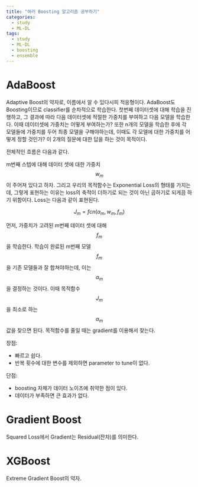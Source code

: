 ```yaml
---
title: "여러 Boosting 알고리즘 공부하기"
categories:
  - study
  - ML-DL
tags:
  - study
  - ML-DL
  - boosting
  - ensemble
---
```


# AdaBoost
Adaptive Boost의 약자로, 이름에서 알 수 있다시피 적응형이다. 
AdaBoost도 Boosting이므로 classifier를 순차적으로 학습한다. 첫번째 데이터셋에 대해 학습을 진행하고, 그 결과에 따라 다음 데이터셋에 적절한 가중치를 부여하고 다음 모델을 학습한다. 이때 데이터셋에 가중치는 어떻게 부여하는가? 또한 n개의 모델을 학습한 후에 각 모델들에 가중치를 두어 최종 모델을 구해야하는데, 이때도 각 모델에 대한 가중치를 어떻게 정할 것인가? 이 2개의 질문에 대한 답을 하는 것이 목적이다.

전체적인 흐름은 다음과 같다.

m번째 스텝에 대해 데이터 셋에 대한 가중치 $$w_m$$이 주어져 있다고 하자. 그리고 우리의 목적함수는 Exponential Loss의 형태를 가지는데, 그렇게 표현하는 이유는 loss의 축적이 더하기로 되는 것이 아닌 곱하기로 되게끔 하기 위함이다. Loss는 다음과 같이 표현된다.

$$J_m = fcn(\alpha_m, w_m, f_m) $$

먼저, 가중치가 고려된 m번째 데이터 셋에 대해 $$f_m$$을 학습한다. 학습이 완료된 m번째 모델 $$f_m$$을 기존 모델들과 잘 합쳐야하는데, 이는 $$\alpha_m$$을 결정하는 것이다. 이때 목적함수 $$J_m$$을 최소로 하는 $$\alpha_m$$ 값을 찾으면 된다. 목적함수를 줄일 때는 gradient를 이용해서 찾는다. 


장점:
- 빠르고 쉽다.
- 반복 횟수에 대한 변수를 제외하면 parameter to tune이 없다.

단점:
- boosting 자체가 데이터 노이즈에 취약한 점이 있다.
- 데이터가 부족하면 큰 효과가 없다.

# Gradient Boost

Squared Loss에서 Gradient는 Residual(잔차)를 의미한다. 

# XGBoost

Extreme Gradient Boost의 약자.

